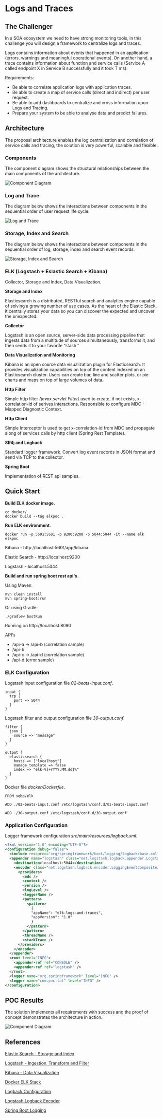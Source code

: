 # Logs and Traces

## The Challenger

In a SOA ecosystem we need to have strong monitoring tools, in this challenge you will design a framework to centralize logs and traces.

Logs contains information about events that happened in an application (errors, warnings and meaningful operational events). On another hand, a trace contains information about function and service calls (Service A called endpoint X in Service B successfully and it took T ms).

Requirements:
- Be able to correlate application logs with application traces.
- Be able to create a map of service calls (direct and indirect) per user request.
- Be able to add dashboards to centralize and cross information upon Logs and
Tracing.
- Prepare your system to be able to analyse data and predict failures.

## Architecture 

The proposal architecture enables the log centralization and correlation of service calls and tracing, the solution is very powerful, scalable and flexible.

### Components

The component diagram shows the structural relationships between the main components of the architecture.

![Component Diagram](img/component.png)

### Log and Trace

The diagram below shows the interactions between components in the sequential order of user request life cycle. 

![Log and Trace](img/log-and-trace-seq.png)

### Storage, Index and Search

The diagram below shows the interactions between components in the sequential order of log, storage, index and search event records. 

![Storage, Index and Search](img/store-index-search-seq.png)

### ELK (Logstash + Eslastic Search + Kibana)

Collector, Storage and Index, Data Visualization.

**Storage and Index**

Elasticsearch is a distributed, RESTful search and analytics engine capable of solving a growing number of use cases. As the heart of the Elastic Stack, it centrally stores your data so you can discover the expected and uncover the unexpected.

**Collector**

Logstash is an open source, server-side data processing pipeline that ingests data from a multitude of sources simultaneously, transforms it, and then sends it to your favorite “stash.”

**Data Visualization and Monitoring**

Kibana is an open source data visualization plugin for Elasticsearch. It provides visualization capabilities on top of the content indexed on an Elasticsearch cluster. Users can create bar, line and scatter plots, or pie charts and maps on top of large volumes of data.

**Http Filter**

Simple http filter *(javax.servlet.Filter)* used to create, if not exists, x-correlation-id of serives interactions. Responsible to configure MDC - Mapped Diagnostic Context.

**Http Client**

Simple Interceptor is used to get x-correlation-id from MDC and propagate along of services calls by http client (Spring Rest Template).

**Slf4j and Logback**

Standard logger framework. Convert log event records in JSON format and send via TCP to the collector.

**Spring Boot** 

Implementation of REST api samples.

## Quick Start

**Build ELK docker image.**

```shell
cd docker/
docker build --tag elkpoc .
```

**Run ELK environment.**

```shell
docker run -p 5601:5601 -p 9200:9200 -p 5044:5044 -it --name elk elkpoc
```
Kibana - http://localhost:5601/app/kibana

Elastic Search - http://localhost:9200 

Logstash - localhost:5044

**Build and run spring boot rest api's.**

Using Maven:

```shell
mvn clean install
mvn spring-boot:run 
```
Or using Gradle:

```
./gradlew bootRun
```

Running on http://localhost:8090

API's

- /api-a -> /api-b (correlation sample)
- /api-b
- /api-c -> /api-d (correlation sample)
- /api-d (error sample)

### ELK Configuration

Logstash input configuration file *02-beats-input.conf*.
```
input {
  tcp {
    port => 5044
  }  
}
```
Logstash filter and output configuration file *30-output.conf*.

```
filter {
  json {
    source => "message"
  }
}

output {
  elasticsearch {
    hosts => ["localhost"]
    manage_template => false
    index => "elk-%{+YYYY.MM.dd}%"
  }
}
```
Docker file *docker/Dockerfile*.
```
FROM sebp/elk

ADD ./02-beats-input.conf /etc/logstash/conf.d/02-beats-input.conf

ADD ./30-output.conf /etc/logstash/conf.d/30-output.conf
```

### Application Configuration

Logger framework configuration *src/main/resources/logback.xml*.

```xml
<?xml version="1.0" encoding="UTF-8"?>
<configuration debug="false">
  <include resource="org/springframework/boot/logging/logback/base.xml" />
  <appender name="logstash" class="net.logstash.logback.appender.LogstashTcpSocketAppender">
    <destination>localhost:5044</destination>
    <encoder class="net.logstash.logback.encoder.LoggingEventCompositeJsonEncoder">
      <providers>
        <mdc />
        <context />
        <version />
        <logLevel />
        <loggerName />
        <pattern>
          <pattern>
            {
            "appName": "elk-logs-and-traces",
            "appVersion": "1.0"
            }
          </pattern>
        </pattern>
        <threadName />
        <stackTrace />
      </providers>
    </encoder>
  </appender>
  <root level="INFO">
    <appender-ref ref="CONSOLE" />
    <appender-ref ref="logstash" />
  </root>
  <logger name="org.springframework" level="INFO" />
  <logger name="com.poc.lat" level="INFO" />
</configuration>
```

## POC Results

The solution implements all requirements with success and the proof of concept demonstrates the architecture in action.  

![Component Diagram](img/results.png)

## References  

[Elastic Search - Storage and Index](https://www.elastic.co/products/elasticsearch)

[Logstash - Ingestion, Transform and Filter](https://www.elastic.co/products/logstash)

[Kibana - Data Visualization](https://www.elastic.co/products/kibana)

[Docker ELK Stack](https://github.com/spujadas/elk-docker)

[Logback Configuration](https://logback.qos.ch/manual/configuration.html)

[Logstash Logback Encoder](https://github.com/logstash/logstash-logback-encoder)

[Spring Boot Logging](https://docs.spring.io/spring-boot/docs/current/reference/html/howto-logging.html)

